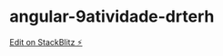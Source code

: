 # angular-9atividade-drterh

[Edit on StackBlitz ⚡️](https://stackblitz.com/edit/angular-9atividade-drterh)